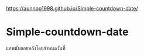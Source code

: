 https://aunnop1998.github.io/Simple-countdown-date/

# Simple-countdown-date
แอพนับถอยหลังโดยกำหนดวันที่

